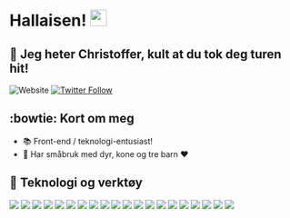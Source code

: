 # Hallaisen! <img src="https://github.com/TheDudeThatCode/TheDudeThatCode/blob/master/Assets/Hi.gif" width="29px"> 
## :man: Jeg heter Christoffer, kult at du tok deg turen hit!

![Website](https://img.shields.io/website?label=kystbonden.no&style=for-the-badge&up_color=%232bbc48&url=http%3A%2F%2Fkystbonden.no)
[![Twitter Follow](https://img.shields.io/twitter/follow/chrorvik?color=1DA1F2&logo=twitter&style=for-the-badge)](https://twitter.com/intent/follow?original_referer=https%3A%2F%2Fgithub.com%2Fchrorvik&screen_name=chrorvik)

## :bowtie: Kort om meg
- :books: Front-end / teknologi-entusiast!
- :sheep: Har småbruk med dyr, kone og tre barn :heart:

## :wrench: Teknologi og verktøy
![](https://img.shields.io/badge/OS-Pop_OS-informational?style=flat&logo=linux&logoColor=white&color=2bbc48)
![](https://img.shields.io/badge/OS-Windows-informational?style=flat&logo=windows&logoColor=white&color=2bbc48)
![](https://img.shields.io/badge/Editor-Visual-Studio-Code-informational?style=flat&logo=visualstudiocode&logoColor=white&color=2bbc48)
![](https://img.shields.io/badge/Code-JavaScript-informational?style=flat&logo=javascript&logoColor=white&color=2bbc48)
![](https://img.shields.io/badge/Code-HTML-informational?style=flat&logo=html5&logoColor=white&color=2bbc48)
![](https://img.shields.io/badge/Code-CSS-informational?style=flat&logo=css3&logoColor=white&color=2bbc48)
![](https://img.shields.io/badge/Code-Python-informational?style=flat&logo=python&logoColor=white&color=2bbc48)
![](https://img.shields.io/badge/Code-Vue-informational?style=flat&logo=vue.js&logoColor=white&color=2bbc48)
![](https://img.shields.io/badge/Code-Gatsby-informational?style=flat&logo=gatsby&logoColor=white&color=2bbc48)
![](https://img.shields.io/badge/Code-Typescript-informational?style=flat&logo=typescript&logoColor=white&color=2bbc48)
![](https://img.shields.io/badge/Shell-Bash-informational?style=flat&logo=gnu-bash&logoColor=white&color=2bbc48)
![](https://img.shields.io/badge/Shell-Powershell-informational?style=flat&logo=powershell&logoColor=white&color=2bbc48)
![](https://img.shields.io/badge/Tools-PostgreSQL-informational?style=flat&logo=postgresql&logoColor=white&color=2bbc48)
![](https://img.shields.io/badge/Tools-Docker-informational?style=flat&logo=docker&logoColor=white&color=2bbc48)
![](https://img.shields.io/badge/Tools-Brave-informational?style=flat&logo=brave&logoColor=white&color=2bbc48)
![](https://img.shields.io/badge/Tools-Nodejs-informational?style=flat&logo=node.js&logoColor=white&color=2bbc48)
![](https://img.shields.io/badge/Tools-Ubiquiti-informational?style=flat&logo=ubiquiti&logoColor=white&color=2bbc48)
![](https://img.shields.io/badge/Tools-Raspberry_Pi-informational?style=flat&logo=raspberrypi&logoColor=white&color=2bbc48)
![](https://img.shields.io/badge/Host-Netlify-informational?style=flat&logo=netlify&logoColor=white&color=2bbc48)
![](https://img.shields.io/badge/Dev-Shopify-informational?style=flat&logo=shopify&logoColor=white&color=2bbc48)
